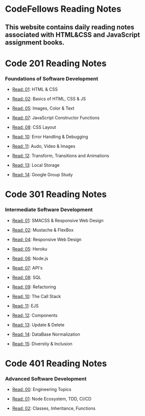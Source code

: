 #  CodeFellows Reading Notes 
## This website contains daily reading notes associated with HTML&CSS and JavaScript assignment books. 

# Code 201 Reading Notes 
### Foundations of Software Development

- [Read: 01](Class-01.md): HTML & CSS

- [Read: 02](Class-02.md): Basics of HTML, CSS & JS

- [Read: 05](Read-05.md): Images, Color & Text

- [Read: 07](JS-constructor-functions.md): JavaScript Constructor Functions

- [Read: 08](css-layout.md): CSS Layout

- [Read: 10](Class-10.md): Error Handling & Debugging

- [Read: 11](Class-11.md): Audo, Video & Images

- [Read: 12](Class-12.md): Transform, Transitions and Animations

- [Read: 13](Class-13.md): Local Storage

- [Read: 14](Class-14b.md): Google Group Study


# Code 301  Reading Notes
### Intermediate Software Development

- [Read: 01](Read-01.md): SMACSS & Responsive Web Design

- [Read: 02](Mustache-&-FlexBox.md): Mustache & FlexBox

- [Read: 04](Responsive-Web-Design.md): Responsive Web Design

- [Read: 05](Heroku.md): Heroku

- [Read: 06](Node.js.md): Node.js

- [Read: 07](APIs-continued.md): API's

- [Read: 08](SQL.md): SQL

- [Read: 09](Refactoring.md): Refactoring

- [Read: 10](The_Call_Stack.md): The Call Stack

- [Read: 11](EJS.md): EJS

- [Read: 12](Components.md): Components

- [Read: 13](update-delete.md): Update & Delete

- [Read: 14](DB-Normalization.md):  DataBase Normalization

- [Read: 15](Diversity-Inclusion.md): Diverstiy & Inclusion

# Code 401 Reading Notes
### Advanced Software Development

- [Read: 00](Engineering-Topics.md): Engineering Topics

- [Read: 01](Node-Ecosystem.md): Node Ecosystem, TDD, CI/CD

- [Read: 02](Classes-Inheritance.md): Classes, Inheritance, Functions

